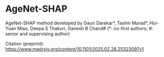 # AgeNet-SHAP
AgeNet-SHAP method developed by Gauri Darekar*, Taslim Murad*, Hui-Yuan Miao, Deepa S Thakuri, Ganesh B Chand# (*: co-first authors; #: senior and supervising author)

Citation (preprint): https://www.medrxiv.org/content/10.1101/2025.02.28.25323097v1
